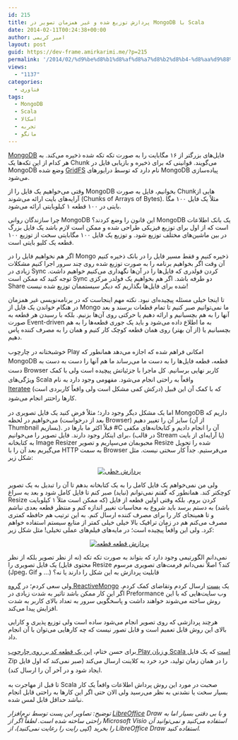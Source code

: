 ```yaml
---
id: 215
title: پردازش توزیع شده و غیر همزمان تصویر در MongoDB با Scala
date: 2014-02-11T00:24:38+00:00
author: امیر کریمی
layout: post
guid: https://dev-frame.amirkarimi.me/?p=215
permalink: '/2014/02/%d9%be%d8%b1%d8%af%d8%a7%d8%b2%d8%b4-%d8%aa%d9%88%d8%b2%db%8c%d8%b9-%d8%b4%d8%af%d9%87-%d9%88-%d8%ba%db%8c%d8%b1-%d9%87%d9%85%d8%b2%d9%85%d8%a7%d9%86-%d9%81%d8%a7%db%8c%d9%84-%d8%af%d8%b1-mongodb-scal/'
views:
  - "1137"
categories:
  - فناوری
tags:
  - MongoDB
  - Scala
  - اسکالا
  - تجربه
  - مانگو
---
```

<a href="http://www.mongodb.org/" target="_blank">MongoDB</a> فایل‌های بزرگتر از ۱۶ مگابایت را به صورت تکه تکه شده ذخیره می‌کند. به هر کدام از این تکه‌ها یک Chunk می‌گویند. قوانینی که برای ذخیره و بازیابی فایل در MongoDB وضع شده <a href="http://docs.mongodb.org/manual/core/gridfs/" target="_blank">GridFS</a> نام دارد که توسط درایورهای MongoDB پیاده‌سازی می‌شود.

وقتی می‌خواهیم یک فایل را از MongoDB بخوانیم، فایل به صورت Chunkهایی از آرایه‌های بایت ارائه می‌شوند (Chunks of Arrays of Bytes). مثلاً یک فایل ۱۰۰ مگا بایتی در ۱۰۰ قطعه ۱ کیلوبایتی ارائه می‌شود.

چرا سازندگان روانی MongoDB این قانون را وضع کردند؟ MongoDB یک بانک اطلاعات است که از اول برای توزیع فیزیکی طراحی شده و ممکن است لازم باشد یک فایل بزرگ در بین ماشین‌های مختلف توزیع شود. و توزیع یک فایل ۱۰۰ مگابایتی سخت از توزیع ۱۰۰ قطعه یک کلیو بایتی است.

اگر هم نخواهیم فایل را در Mongo ذخیره کنیم و فقط مسیر فایل را در بانک ذخیره کنیم آن وقت اگر بخواهیم برنامه‌ را به صورت توزیع شده روی چند سرور اجرا کنیم مشکلات زیادی در Sync کردن فولدری که فایل‌ها را در آن‌ها نگهداری می‌کنیم خواهیم داشت. توجه کنید که ممکن است Sync دو طرفه باشد. اگر هم بخواهیم یک فولدر مرکزی Share شده برای فایل‌ها بگذاریم که دیگر سیستممان توزیع شده نیست!

تا اینجا خیلی مسئله پیچیده‌ای نبود. نکته مهم اینجاست که در برنامه‌نویسی غیر همزمان در هنگام خواندن یک فایل از Mongo ما نمی‌توانیم صبر کنیم تا تمام قطعات برسند و بعد آنها را به هم بچسبانیم و ارائه دهیم یا حرکتی روی آن‌ها بزنیم. بلکه با رسیدن هر قطعه به صورت Event-driven به ما اطلاع داده می‌شود و باید یک جوری قطعه‌ها را به هم بچسبانیم یا (از آن بهتر) روی همان قطعه کوچک کار کنیم و همان را به مصرف کننده پاس دهیم.

<span style="line-height: 1.5em;">خوشبختانه در چارچوب Play امکانی فراهم شده که اجازه می‌دهد همانطور که MongoDB قطعه، قطعه فایل‌ها را به دست ما می‌رساند ما هم آنها را دست به دست به دست Browser کاربر نهایی برسانیم. کل ماجرا با جزئیاتش پیچیده‌ است ولی با کمک ویژگی‌های Scala واقعاً به راحتی انجام می‌شود. مفهومی وجود دارد به نام </span><a style="line-height: 1.5em;" href="http://mandubian.com/2012/08/27/understanding-play2-iteratees-for-normal-humans/" target="_blank">Iteratee</a><span style="line-height: 1.5em;"> (درکش کمی مشکل است ولی واقعاً کاربردی است) که با کمک آن این‌ قبیل کارها راحتتر انجام می‌شود.</span>

اما یک مشکل دیگر وجود دارد؛ مثلاً فرض کنید یک فایل تصویری در MongoDB داریم که می‌خواهیم در لحظه (بعد از درخواست Browser) سایز آن را تغییر دهیم (از آن Thumbnail بسازیم). قبلاً اکثر ما بارها در #C آن را انجام دادیم و کتابخانه‌های مکفی برای اینکار وجود دارند. فایل تصویر را می‌خوانیم، (در قالب Stream یا آرایه‌ای از بایت) به کتابخانه Image Resizer محبوبمان می‌سپاریم و تصویر Resize شده را تحویل می‌گیریم بعد آن را با HTTP به سمت Browser می‌فرستیم. جداً کار سختی نیست. مثل شکل زیر:

<p style="text-align: center;">
  <a href="/wp-content/uploads/2014/02/Screenshot-from-2014-02-11-001506.png"><img class="size-full wp-image-220 aligncenter" alt="پردازش خطی" src="/wp-content/uploads/2014/02/Screenshot-from-2014-02-11-001506.png" width="478" height="138" srcset="/wp-content/uploads/2014/02/Screenshot-from-2014-02-11-001506.png 478w, /wp-content/uploads/2014/02/Screenshot-from-2014-02-11-001506-300x86.png 300w" sizes="(max-width: 478px) 100vw, 478px" /></a>
</p>

ولی من نمی‌خواهم یک فایل کامل را به یک کتابخانه بدهم تا آن را تبدیل به یک تصویر کوچکتر کند. همانطور که گفتم نمی‌توانم (نباید) صبر کنم تا فایل کامل شود و بعد به سراغ Resize کردن بروم. بلکه وقتی اولین قطعه از فایل (که ممکن است مثلاً ۱ کیلوبایت باشد) به دستم برسد باید شروع به محاسبات تغییر اندازه کنم و منتظر قطعه بعدی نباشم و تا همینجای کار را برای مصرف کننده ارسال کنم. به این ترتیب هم حافظه کمتری مصرف می‌کنم هم در زمان ترافیک بالا خیلی خیلی کمتر از منابع سیستم استفاده خواهم کرد. ولی این واقعاً پیچیده است؛ در مایه‌های فیلم‌های عملی تخیلی! مثل شکل زیر:

<p style="text-align: center;">
  <a href="/wp-content/uploads/2014/02/Screenshot-from-2014-02-11-002029.png"><img class="aligncenter size-full wp-image-227" alt="پردازش قطعه قطعه" src="/wp-content/uploads/2014/02/Screenshot-from-2014-02-11-002029.png" width="543" height="156" srcset="/wp-content/uploads/2014/02/Screenshot-from-2014-02-11-002029.png 543w, /wp-content/uploads/2014/02/Screenshot-from-2014-02-11-002029-300x86.png 300w" sizes="(max-width: 543px) 100vw, 543px" /></a>
</p>

نمی‌دانم الگورتیمی وجود دارد که بتواند به صورت تکه تکه (نه از نظر تصویر بلکه از نظر محتوی فایل) یک فایل تصویری را Resize کند؟ اصلاً نمی‌دانم فرمت‌های تصویری مرسوم (Jpeg، Gif و &#8230;) قابلیت پردازش به این شکل را دارند یا نه؟

ولی سعی کردم؛ در <a href="https://groups.google.com/forum/#!forum/reactivemongo" target="_blank">گروه ReactiveMongo</a> یک <a href="https://groups.google.com/forum/#!topic/reactivemongo/IlezQssBtOI" target="_blank">پست</a> ارسال کردم وتقاضای کمک کردم. اگر این کار ممکن باشد تاثیر به شدت زیادی در Preformance وب سایت‌هایی که با این روش ساخته می‌شوند خواهند داشت و پاسخگویی سرور به تعداد بالای کاربر به شدت افزایش پیدا می‌کند.

هرچند پردازشی که روی تصویر انجام می‌شود ساده است ولی توزیع پذیری و کارایی بالای این روش قابل تعمیم است و قابل تصور نیست که چه کارهایی می‌توان با آن انجام داد.

<span style="line-height: 1.5em;">برای حسن ختام، </span><a style="line-height: 1.5em;" href="https://gist.github.com/gre/4058734" target="_blank">این یک قطعه کد بر روی چارچوب Play و زبان Scala است</a> <span style="line-height: 1.5em;">که یک فایل Zip را در همان زمان تولید، خرد خرد به کلاینت ارسال می‌کند (صبر نمی‌کند که اول فایل ایجاد شود و در آخر آن را ارسال کند).</span>

تا قبل از مهاجرت به Scala صحبت در مورد این روش پرداش اطلاعات واقعاً یک کار بسیار سخت یا نشدنی به نظر می‌رسید ولی الان حتی اگر این کارها به راحتی قابل انجام نباشد حداقل قابل لمس شده.

_توضیح: تصاویر این پست توسط نرم‌افزار <a href="http://www.libreoffice.org" target="_blank">LibreOffice</a> Draw و با بی دقتی بسیار اما به راحتی ساخته شده است. لطفاً اگر از Microsoft Visio استفاده می‌کنید و نمی‌توانید آن‌ را بخرید (کپی رایت را رعایت نمی‌کنید)، از LibreOffice Draw استفاده کنید._[  
](/wp-content/uploads/2014/02/Screenshot-from-2014-02-11-002029.png)